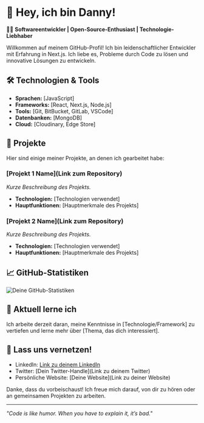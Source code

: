 # 👋 Hey, ich bin Danny!

👨‍💻 **Softwareentwickler | Open-Source-Enthusiast | Technologie-Liebhaber**

Willkommen auf meinem GitHub-Profil! Ich bin leidenschaftlicher Entwickler mit Erfahrung in Next.js.
Ich liebe es, Probleme durch Code zu lösen und innovative Lösungen zu entwickeln.

## 🛠️ Technologien & Tools

- **Sprachen:** [JavaScript]
- **Frameworks:** [React, Next.js, Node.js]
- **Tools:** [Git, BitBucket, GitLab, VSCode]
- **Datenbanken:** [MongoDB]
- **Cloud:** [Cloudinary, Edge Store]

## 🚀 Projekte

Hier sind einige meiner Projekte, an denen ich gearbeitet habe:

### [Projekt 1 Name](Link zum Repository)
*Kurze Beschreibung des Projekts.*
- **Technologien:** [Technologien verwendet]
- **Hauptfunktionen:** [Hauptmerkmale des Projekts]

### [Projekt 2 Name](Link zum Repository)
*Kurze Beschreibung des Projekts.*
- **Technologien:** [Technologien verwendet]
- **Hauptfunktionen:** [Hauptmerkmale des Projekts]

## 📈 GitHub-Statistiken

![Deine GitHub-Statistiken](https://github-readme-stats.vercel.app/api?username=dannynothdurft&show_icons=true&theme=radical)

## 🌱 Aktuell lerne ich

Ich arbeite derzeit daran, meine Kenntnisse in [Technologie/Framework] zu vertiefen und lerne mehr über [Thema, das dich interessiert].

## 🤝 Lass uns vernetzen!

- LinkedIn: [Link zu deinem LinkedIn](https://www.linkedin.com/in/danny-nothdurft/)
- Twitter: [Dein Twitter-Handle](Link zu deinem Twitter)
- Persönliche Website: [Deine Website](Link zu deiner Website)

Danke, dass du vorbeischaust! Ich freue mich darauf, von dir zu hören oder an gemeinsamen Projekten zu arbeiten.

---

*"Code is like humor. When you have to explain it, it’s bad."*
